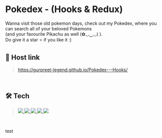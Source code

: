 # Pokedex - (Hooks & Redux)
Wanna visit those old pokemon days, check out my Pokedex, where you can search all of your beloved Pokemons <br> (and your favourite Pikachu as well (✿◡‿◡) ). <br>
Do give it a star ⭐ if you like it :)

## 🔗 Host link
> <a href="https://gurpreet-legend.github.io/Pokedex---Hooks/" target="_blank">https://gurpreet-legend.github.io/Pokedex---Hooks/</a>
<br>

## 🛠 Tech
> <a href="https://developer.mozilla.org/en-US/docs/Web/JavaScript" target="_blank"> <img src="https://img.icons8.com/color/48/000000/javascript.png"/> </a>
<a href="https://www.w3.org/html/" target="_blank"> <img src="https://img.icons8.com/color/48/000000/html-5.png"/> </a> 
<a href="https://www.w3schools.com/css/" target="_blank"> <img src="https://img.icons8.com/color/48/000000/css3.png"/> </a> 
<a href="https://developer.mozilla.org/en-US/docs/Web/JavaScript" target="_blank"><img src="https://img.icons8.com/ultraviolet/40/000000/react--v2.png"/> </a>
<a href="https://redux.js.org/" target="_blank"><img src="https://img.icons8.com/color/48/000000/redux.png"/> </a>
<br>

test
